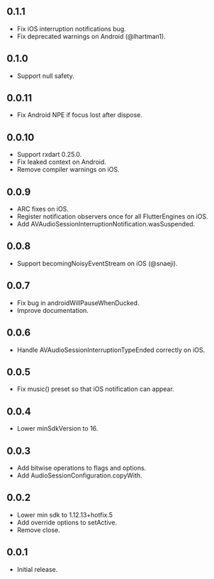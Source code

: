 ## 0.1.1

* Fix iOS interruption notifications bug.
* Fix deprecated warnings on Android (@lhartman1).

## 0.1.0

* Support null safety.

## 0.0.11

* Fix Android NPE if focus lost after dispose.

## 0.0.10

* Support rxdart 0.25.0.
* Fix leaked context on Android.
* Remove compiler warnings on iOS.

## 0.0.9

* ARC fixes on iOS.
* Register notification observers once for all FlutterEngines on iOS.
* Add AVAudioSessionInterruptionNotification.wasSuspended.

## 0.0.8

* Support becomingNoisyEventStream on iOS (@snaeji).

## 0.0.7

* Fix bug in androidWillPauseWhenDucked.
* Improve documentation.

## 0.0.6

* Handle AVAudioSessionInterruptionTypeEnded correctly on iOS.

## 0.0.5

* Fix music() preset so that iOS notification can appear.

## 0.0.4

* Lower minSdkVersion to 16.

## 0.0.3

* Add bitwise operations to flags and options.
* Add AudioSessionConfiguration.copyWith.

## 0.0.2

* Lower min sdk to 1.12.13+hotfix.5
* Add override options to setActive.
* Remove close.

## 0.0.1

* Initial release.
